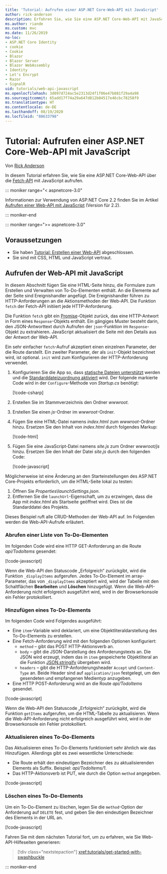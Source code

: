 ```yaml
---
title: 'Tutorial: Aufrufen einer ASP.NET Core-Web-API mit JavaScript'
author: rick-anderson
description: Erfahren Sie, wie Sie eine ASP.NET Core-Web-API mit JavaScript aufrufen.
ms.author: riande
ms.custom: mvc
ms.date: 11/26/2019
no-loc:
- ASP.NET Core Identity
- cookie
- Cookie
- Blazor
- Blazor Server
- Blazor WebAssembly
- Identity
- Let's Encrypt
- Razor
- SignalR
uid: tutorials/web-api-javascript
ms.openlocfilehash: 3d097d724ac5e2313d24f1f06e47b881f29a4a98
ms.sourcegitcommit: 65add17f74a29a647d812b04517e46cbc78258f9
ms.translationtype: HT
ms.contentlocale: de-DE
ms.lasthandoff: 08/19/2020
ms.locfileid: "88633798"
---
```

# <a name="tutorial-call-an-aspnet-core-web-api-with-javascript"></a>Tutorial: Aufrufen einer ASP.NET Core-Web-API mit JavaScript

Von [Rick Anderson](https://twitter.com/RickAndMSFT)

In diesem Tutorial erfahren Sie, wie Sie eine ASP.NET Core-Web-API über die [Fetch-API](https://developer.mozilla.org/docs/Web/API/Fetch_API) mit JavaScript aufrufen.

::: moniker range="< aspnetcore-3.0"

Informationen zur Verwendung von ASP.NET Core 2.2 finden Sie im Artikel [Aufrufen einer Web-API mit JavaScript](xref:tutorials/first-web-api#call-the-web-api-with-javascript) (Version für 2.2).

::: moniker-end

::: moniker range=">= aspnetcore-3.0"

## <a name="prerequisites"></a>Voraussetzungen

* Sie haben [Tutorial: Erstellen einer Web-API](xref:tutorials/first-web-api) abgeschlossen.
* Sie sind mit CSS, HTML und JavaScript vertraut.

## <a name="call-the-web-api-with-javascript"></a>Aufrufen der Web-API mit JavaScript

In diesem Abschnitt fügen Sie eine HTML-Seite hinzu, die Formulare zum Erstellen und Verwalten von To-Do-Elementen enthält. An die Elemente auf der Seite sind Ereignishandler angefügt. Die Ereignishandler führen zu HTTP-Anforderungen an die Aktionsmethoden der Web-API. Die Funktion `fetch` der Fetch-API initiiert jede HTTP-Anforderung.

Die Funktion `fetch` gibt ein [Promise](https://developer.mozilla.org/docs/Web/JavaScript/Reference/Global_Objects/Promise)-Objekt zurück, das eine HTTP-Antwort in Form eines `Response`-Objekts enthält. Ein gängiges Muster besteht darin, den JSON-Antworttext durch Aufrufen der `json`-Funktion im `Response`-Objekt zu extrahieren. JavaScript aktualisiert die Seite mit den Details aus der Antwort der Web-API.

Ein sehr einfacher `fetch`-Aufruf akzeptiert einen einzelnen Parameter, der die Route darstellt. Ein zweiter Parameter, der als `init`-Objekt bezeichnet wird, ist optional. `init` wird zum Konfigurieren der HTTP-Anforderung verwendet.

1. Konfigurieren Sie die App so, dass [statische Dateien unterstützt](/dotnet/api/microsoft.aspnetcore.builder.staticfileextensions.usestaticfiles#Microsoft_AspNetCore_Builder_StaticFileExtensions_UseStaticFiles_Microsoft_AspNetCore_Builder_IApplicationBuilder_) werden und die [Standarddateizuordnung aktiviert](/dotnet/api/microsoft.aspnetcore.builder.defaultfilesextensions.usedefaultfiles#Microsoft_AspNetCore_Builder_DefaultFilesExtensions_UseDefaultFiles_Microsoft_AspNetCore_Builder_IApplicationBuilder_) wird. Der folgende markierte Code wird in der `Configure`-Methode von *Startup.cs* benötigt:

    [!code-csharp[](first-web-api/samples/3.0/TodoApi/StartupJavaScript.cs?highlight=8-9&name=snippet_configure)]

1. Erstellen Sie im Stammverzeichnis den Ordner *wwwroot*.

1. Erstellen Sie einen *js*-Ordner im *wwwroot*-Ordner.

1. Fügen Sie eine HTML-Datei namens *index.html* zum *wwwroot*-Ordner hinzu. Ersetzen Sie den Inhalt von *index.html* durch folgendes Markup:

    [!code-html[](first-web-api/samples/3.0/TodoApi/wwwroot/index.html)]

1. Fügen Sie eine JavaScript-Datei namens *site.js* zum Ordner *wwwroot/js* hinzu. Ersetzen Sie den Inhalt der Datei *site.js* durch den folgenden Code:

    [!code-javascript[](first-web-api/samples/3.0/TodoApi/wwwroot/js/site.js?name=snippet_SiteJs)]

Möglicherweise ist eine Änderung an den Starteinstellungen des ASP.NET Core-Projekts erforderlich, um die HTML-Seite lokal zu testen:

1. Öffnen Sie *Properties\launchSettings.json*.
1. Entfernen Sie die `launchUrl`-Eigenschaft, um zu erzwingen, dass die App mit *index.html* als Startseite geöffnet wird. Dies ist die Standarddatei des Projekts.

Dieses Beispiel ruft alle CRUD-Methoden der Web-API auf. Im Folgenden werden die Web-API-Aufrufe erläutert.

### <a name="get-a-list-of-to-do-items"></a>Abrufen einer Liste von To-Do-Elementen

Im folgenden Code wird eine HTTP GET-Anforderung an die Route *api/TodoItems* gesendet:

[!code-javascript[](first-web-api/samples/3.0/TodoApi/wwwroot/js/site.js?name=snippet_GetItems)]

Wenn die Web-API den Statuscode „Erfolgreich“ zurückgibt, wird die Funktion `_displayItems` aufgerufen. Jedes To-Do-Element im array-Parameter, das von `_displayItems` akzeptiert wird, wird der Tabelle mit den Schaltflächen **Bearbeiten** und **Löschen** hinzugefügt. Wenn die Web-API-Anforderung nicht erfolgreich ausgeführt wird, wird in der Browserkonsole ein Fehler protokolliert.

### <a name="add-a-to-do-item"></a>Hinzufügen eines To-Do-Elements

Im folgenden Code wird Folgendes ausgeführt:

* Eine `item`-Variable wird deklariert, um eine Objektliteraldarstellung des To-Do-Elements zu erstellen.
* Eine Fetch-Anforderung wird mit den folgenden Optionen konfiguriert:
  * `method` – gibt das POST HTTP-Aktionsverb an.
  * `body` – gibt die JSON-Darstellung des Anforderungstexts an. Die JSON wird erzeugt, indem das in `item` gespeicherte Objektliteral an die Funktion [JSON.stringify](https://developer.mozilla.org/docs/Web/JavaScript/Reference/Global_Objects/JSON/stringify) übergeben wird.
  * `headers` – gibt die HTTP-Anforderungsheader `Accept` und `Content-Type` an. Beide Header sind auf `application/json` festgelegt, um den gesendeten und empfangenen Medientyp anzugeben.
* Eine HTTP POST-Anforderung wird an die Route *api/TodoItems* gesendet.

[!code-javascript[](first-web-api/samples/3.0/TodoApi/wwwroot/js/site.js?name=snippet_AddItem)]

Wenn die Web-API den Statuscode „Erfolgreich“ zurückgibt, wird die Funktion `getItems` aufgerufen, um die HTML-Tabelle zu aktualisieren. Wenn die Web-API-Anforderung nicht erfolgreich ausgeführt wird, wird in der Browserkonsole ein Fehler protokolliert.

### <a name="update-a-to-do-item"></a>Aktualisieren eines To-Do-Elements

Das Aktualisieren eines To-Do-Elements funktioniert sehr ähnlich wie das Hinzufügen. Allerdings gibt es zwei wesentliche Unterschiede:

* Die Route erhält den eindeutigen Bezeichner des zu aktualisierenden Elements als Suffix. Beispiel: *api/TodoItems/1*.
* Das HTTP-Aktionsverb ist PUT, wie durch die Option `method` angegeben.

[!code-javascript[](first-web-api/samples/3.0/TodoApi/wwwroot/js/site.js?name=snippet_UpdateItem)]

### <a name="delete-a-to-do-item"></a>Löschen eines To-Do-Elements

Um ein To-Do-Element zu löschen, legen Sie die `method`-Option der Anforderung auf `DELETE` fest, und geben Sie den eindeutigen Bezeichner des Elements in der URL an.

[!code-javascript[](first-web-api/samples/3.0/TodoApi/wwwroot/js/site.js?name=snippet_DeleteItem)]

Fahren Sie mit dem nächsten Tutorial fort, um zu erfahren, wie Sie Web-API-Hilfeseiten generieren:

> [!div class="nextstepaction"]
> <xref:tutorials/get-started-with-swashbuckle>

::: moniker-end
